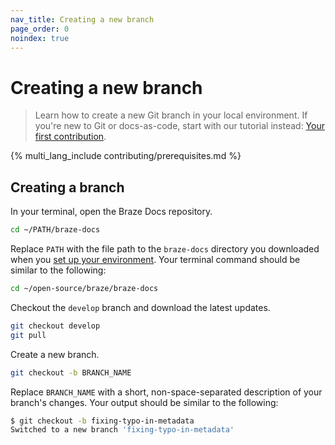```yaml
---
nav_title: Creating a new branch
page_order: 0
noindex: true
---
```


# Creating a new branch

> Learn how to create a new Git branch in your local environment. If you're new to Git or docs-as-code, start with our tutorial instead: [Your first contribution]().

{% multi_lang_include contributing/prerequisites.md %}

## Creating a branch

In your terminal, open the Braze Docs repository.

```bash
cd ~/PATH/braze-docs
```

Replace `PATH` with the file path to the `braze-docs` directory you downloaded when you [set up your environment]({{site.baseurl}}/home/getting_started/setting_up_your_environment/). Your terminal command should be similar to the following:

```bash
cd ~/open-source/braze/braze-docs
```

Checkout the `develop` branch and download the latest updates.

```bash
git checkout develop
git pull
```

Create a new branch.

```bash
git checkout -b BRANCH_NAME
```

Replace `BRANCH_NAME` with a short, non-space-separated description of your branch's changes. Your output should be similar to the following:

```bash
$ git checkout -b fixing-typo-in-metadata
Switched to a new branch 'fixing-typo-in-metadata'
```

